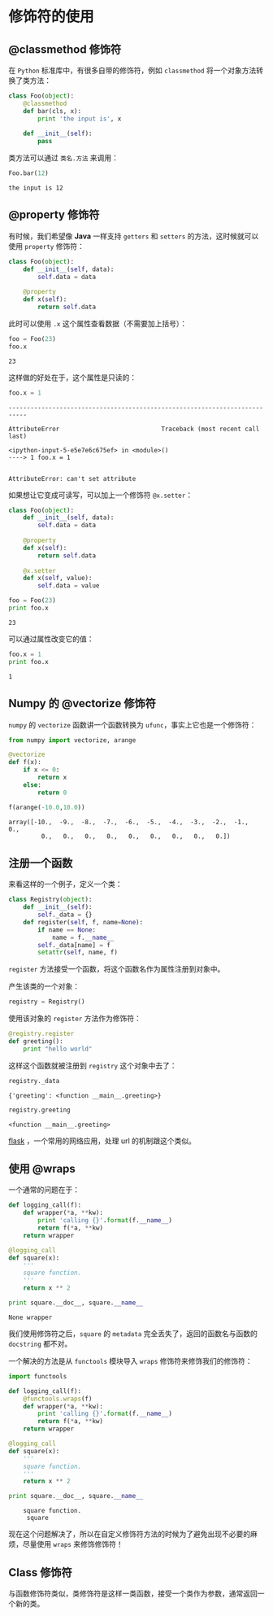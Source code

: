 # 修饰符的使用

## @classmethod 修饰符

在 `Python` 标准库中，有很多自带的修饰符，例如 `classmethod` 将一个对象方法转换了类方法： 


```python
class Foo(object):
    @classmethod
    def bar(cls, x):
        print 'the input is', x
        
    def __init__(self):
        pass

```

类方法可以通过 `类名.方法` 来调用：


```python
Foo.bar(12)
```

    the input is 12
    

## @property 修饰符

有时候，我们希望像 __Java__ 一样支持 `getters` 和 `setters` 的方法，这时候就可以使用 `property` 修饰符：


```python
class Foo(object):
    def __init__(self, data):
        self.data = data
    
    @property
    def x(self):
        return self.data
```

此时可以使用 `.x` 这个属性查看数据（不需要加上括号）：


```python
foo = Foo(23)
foo.x
```




    23



这样做的好处在于，这个属性是只读的：


```python
foo.x = 1
```


    ---------------------------------------------------------------------------

    AttributeError                            Traceback (most recent call last)

    <ipython-input-5-e5e7e6c675ef> in <module>()
    ----> 1 foo.x = 1
    

    AttributeError: can't set attribute


如果想让它变成可读写，可以加上一个修饰符 `@x.setter`：


```python
class Foo(object):
    def __init__(self, data):
        self.data = data
    
    @property
    def x(self):
        return self.data
    
    @x.setter
    def x(self, value):
        self.data = value
```


```python
foo = Foo(23)
print foo.x
```

    23
    

可以通过属性改变它的值：


```python
foo.x = 1
print foo.x
```

    1
    

## Numpy 的 @vectorize 修饰符

`numpy` 的 `vectorize` 函数讲一个函数转换为 `ufunc`，事实上它也是一个修饰符：


```python
from numpy import vectorize, arange

@vectorize
def f(x):
    if x <= 0:
        return x
    else:
        return 0

f(arange(-10.0,10.0))
```




    array([-10.,  -9.,  -8.,  -7.,  -6.,  -5.,  -4.,  -3.,  -2.,  -1.,   0.,
             0.,   0.,   0.,   0.,   0.,   0.,   0.,   0.,   0.])



## 注册一个函数

来看这样的一个例子，定义一个类：


```python
class Registry(object):
    def __init__(self):
        self._data = {}
    def register(self, f, name=None):
        if name == None:
            name = f.__name__
        self._data[name] = f
        setattr(self, name, f)
```

`register` 方法接受一个函数，将这个函数名作为属性注册到对象中。

产生该类的一个对象：


```python
registry = Registry()
```

使用该对象的 `register` 方法作为修饰符：


```python
@registry.register
def greeting():
    print "hello world"
```

这样这个函数就被注册到 `registry` 这个对象中去了：


```python
registry._data
```




    {'greeting': <function __main__.greeting>}




```python
registry.greeting
```




    <function __main__.greeting>



[flask](flask.pocoo.org) ，一个常用的网络应用，处理 url 的机制跟这个类似。

## 使用 @wraps

一个通常的问题在于：


```python
def logging_call(f):
    def wrapper(*a, **kw):
        print 'calling {}'.format(f.__name__)
        return f(*a, **kw)
    return wrapper

@logging_call
def square(x):
    '''
    square function.
    '''
    return x ** 2

print square.__doc__, square.__name__
```

    None wrapper
    

我们使用修饰符之后，`square` 的 `metadata` 完全丢失了，返回的函数名与函数的 `docstring` 都不对。

一个解决的方法是从 `functools` 模块导入 `wraps` 修饰符来修饰我们的修饰符：


```python
import functools

def logging_call(f):
    @functools.wraps(f)
    def wrapper(*a, **kw):
        print 'calling {}'.format(f.__name__)
        return f(*a, **kw)
    return wrapper

@logging_call
def square(x):
    '''
    square function.
    '''
    return x ** 2

print square.__doc__, square.__name__
```

    
        square function.
         square
    

现在这个问题解决了，所以在自定义修饰符方法的时候为了避免出现不必要的麻烦，尽量使用 `wraps` 来修饰修饰符！

## Class 修饰符

与函数修饰符类似，类修饰符是这样一类函数，接受一个类作为参数，通常返回一个新的类。
